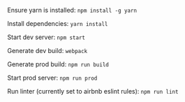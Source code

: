 Ensure yarn is installed:
`npm install -g yarn`

Install dependencies:
`yarn install`

Start dev server:
`npm start`

Generate dev build:
`webpack`

Generate prod build:
`npm run build`

Start prod server:
`npm run prod`

Run linter (currently set to airbnb eslint rules):
`npm run lint`
